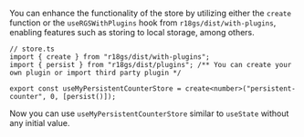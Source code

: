 You can enhance the functionality of the store by utilizing either the `create` function or the `useRGSWithPlugins` hook from `r18gs/dist/with-plugins`, enabling features such as storing to local storage, among others.

```tsx
// store.ts
import { create } from "r18gs/dist/with-plugins";
import { persist } from "r18gs/dist/plugins"; /** You can create your own plugin or import third party plugin */

export const useMyPersistentCounterStore = create<number>("persistent-counter", 0, [persist()]);
```

Now you can use `useMyPersistentCounterStore` similar to `useState` without any initial value.
